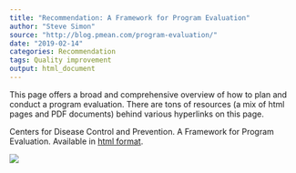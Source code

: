 ```yaml
---
title: "Recommendation: A Framework for Program Evaluation"
author: "Steve Simon"
source: "http://blog.pmean.com/program-evaluation/"
date: "2019-02-14"
categories: Recommendation
tags: Quality improvement
output: html_document
---
```


This page offers a broad and comprehensive overview of how to plan and
conduct a program evaluation. There are tons of resources (a mix of html
pages and PDF documents) behind various hyperlinks on this
page.

<!---More--->

Centers for Disease Control and Prevention. A Framework for Program
Evaluation. Available in [html
format](https://www.cdc.gov/eval/framework/index.htm).

![](http://www.pmean.com/images/images/19/program-evaluation01.png)




